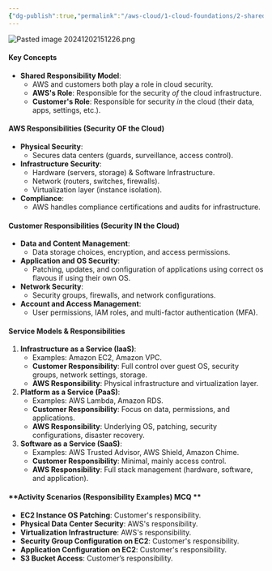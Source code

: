 ```yaml
---
{"dg-publish":true,"permalink":"/aws-cloud/1-cloud-foundations/2-shared-responsibility/","created":"2024-11-18T18:58:37.628+05:30"}
---
```




![Pasted image 20241202151226.png](/img/user/AWS%20CLOUD/1.%20Cloud%20Foundations/attachments/Pasted%20image%2020241202151226.png)

#### **Key Concepts**

- **Shared Responsibility Model**:
    - AWS and customers both play a role in cloud security.
    - **AWS's Role**: Responsible for the security _of_ the cloud infrastructure.
    - **Customer's Role**: Responsible for security _in_ the cloud (their data, apps, settings, etc.).

#### **AWS Responsibilities (Security OF the Cloud)**

- **Physical Security**:
    - Secures data centers (guards, surveillance, access control).
- **Infrastructure Security**:
    - Hardware (servers, storage) & Software Infrastructure.
    - Network (routers, switches, firewalls).
    - Virtualization layer (instance isolation).
- **Compliance**:
    - AWS handles compliance certifications and audits for infrastructure.

#### **Customer Responsibilities (Security IN the Cloud)**

- **Data and Content Management**:
    - Data storage choices, encryption, and access permissions.
- **Application and OS Security**:
    - Patching, updates, and configuration of applications using correct os flavous if using their own OS.
- **Network Security**:
    - Security groups, firewalls, and network configurations.
- **Account and Access Management**:
    - User permissions, IAM roles, and multi-factor authentication (MFA).

#### **Service Models & Responsibilities**

1. **Infrastructure as a Service (IaaS)**:
    - Examples: Amazon EC2, Amazon VPC.
    - **Customer Responsibility**: Full control over guest OS, security groups, network settings, storage.
    - **AWS Responsibility**: Physical infrastructure and virtualization layer.
2. **Platform as a Service (PaaS)**:
    - Examples: AWS Lambda, Amazon RDS.
    - **Customer Responsibility**: Focus on data, permissions, and applications.
    - **AWS Responsibility**: Underlying OS, patching, security configurations, disaster recovery.
3. **Software as a Service (SaaS)**:
    - Examples: AWS Trusted Advisor, AWS Shield, Amazon Chime.
    - **Customer Responsibility**: Minimal, mainly access control.
    - **AWS Responsibility**: Full stack management (hardware, software, and application).

#### **Activity Scenarios (Responsibility Examples) MCQ **

- **EC2 Instance OS Patching**: Customer's responsibility.
- **Physical Data Center Security**: AWS's responsibility.
- **Virtualization Infrastructure**: AWS's responsibility.
- **Security Group Configuration on EC2**: Customer's responsibility.
- **Application Configuration on EC2**: Customer's responsibility.
- **S3 Bucket Access**: Customer’s responsibility.
